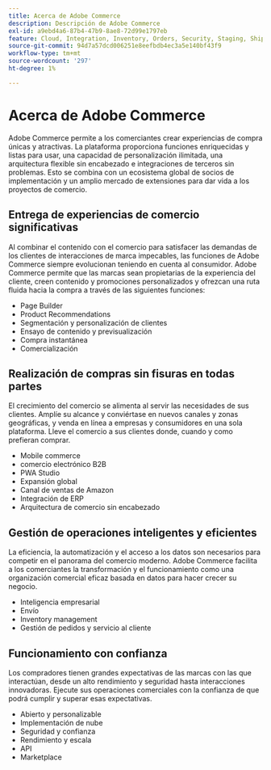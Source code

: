 ```yaml
---
title: Acerca de Adobe Commerce
description: Descripción de Adobe Commerce
exl-id: a9ebd4a6-87b4-47b9-8ae8-72d99e1797eb
feature: Cloud, Integration, Inventory, Orders, Security, Staging, Shipping/Delivery
source-git-commit: 94d7a57dcd006251e8eefbdb4ec3a5e140bf43f9
workflow-type: tm+mt
source-wordcount: '297'
ht-degree: 1%

---
```


# Acerca de Adobe Commerce

Adobe Commerce permite a los comerciantes crear experiencias de compra únicas y atractivas. La plataforma proporciona funciones enriquecidas y listas para usar, una capacidad de personalización ilimitada, una arquitectura flexible sin encabezado e integraciones de terceros sin problemas. Esto se combina con un ecosistema global de socios de implementación y un amplio mercado de extensiones para dar vida a los proyectos de comercio.

## Entrega de experiencias de comercio significativas

Al combinar el contenido con el comercio para satisfacer las demandas de los clientes de interacciones de marca impecables, las funciones de Adobe Commerce siempre evolucionan teniendo en cuenta al consumidor. Adobe Commerce permite que las marcas sean propietarias de la experiencia del cliente, creen contenido y promociones personalizados y ofrezcan una ruta fluida hacia la compra a través de las siguientes funciones:

- Page Builder
- Product Recommendations
- Segmentación y personalización de clientes
- Ensayo de contenido y previsualización
- Compra instantánea
- Comercialización

## Realización de compras sin fisuras en todas partes

El crecimiento del comercio se alimenta al servir las necesidades de sus clientes. Amplíe su alcance y conviértase en nuevos canales y zonas geográficas, y venda en línea a empresas y consumidores en una sola plataforma. Lleve el comercio a sus clientes donde, cuando y como prefieran comprar.

- Mobile commerce
- comercio electrónico B2B
- PWA Studio
- Expansión global
- Canal de ventas de Amazon
- Integración de ERP
- Arquitectura de comercio sin encabezado

## Gestión de operaciones inteligentes y eficientes

La eficiencia, la automatización y el acceso a los datos son necesarios para competir en el panorama del comercio moderno. Adobe Commerce facilita a los comerciantes la transformación y el funcionamiento como una organización comercial eficaz basada en datos para hacer crecer su negocio.

- Inteligencia empresarial
- Envío
- Inventory management
- Gestión de pedidos y servicio al cliente

## Funcionamiento con confianza

Los compradores tienen grandes expectativas de las marcas con las que interactúan, desde un alto rendimiento y seguridad hasta interacciones innovadoras. Ejecute sus operaciones comerciales con la confianza de que podrá cumplir y superar esas expectativas.

- Abierto y personalizable
- Implementación de nube
- Seguridad y confianza
- Rendimiento y escala
- API
- Marketplace
